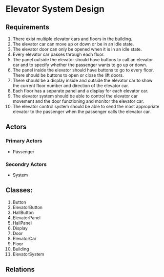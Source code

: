 # Elevator System Design 

## Requirements
1) There exist multiple elevator cars and floors in the building.
2) The elevator car can move up or down or be in an idle state.
3) The elevator door can only be opened when it is in an idle state.
4) Every elevator car passes through each floor.
5) The panel outside the elevator should have buttons to call an elevator car and to specify whether the passenger wants to go up or down.
6) The panel inside the elevator should have buttons to go to every floor. There should be buttons to open or close the lift doors.
7) There should be a display inside and outside the elevator car to show the current floor number and direction of the elevator car.
8) Each floor has a separate panel and a display for each elevator car.
9) The elevator system should be able to control the elevator car movement and the door functioning and monitor the elevator car.
10) The elevator control system should be able to send the most appropriate elevator to the passenger when the passenger calls the elevator car.

## Actors

### Primary Actors
- Passenger

### Secondry Actors
- System

## Classes:

1) Button
2) ElevatorButton
3) HallButton
4) ElevatorPanel
5) HallPanel
6) Display
7) Door
8) ElevatorCar
9) Floor
10) Building
11) ElevatorSystem

## Relations 





